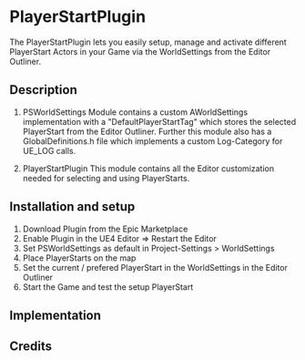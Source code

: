 # PlayerStartPlugin
The PlayerStartPlugin lets you easily setup, manage and activate different PlayerStart Actors in your Game via the WorldSettings from the Editor Outliner.

## Description 

1. PSWorldSettings
Module contains a custom AWorldSettings implementation with a "DefaultPlayerStartTag" which stores the selected PlayerStart from the Editor Outliner. Further this module also has a GlobalDefinitions.h file which implements a custom Log-Category for UE_LOG calls.

2. PlayerStartPlugin
This module contains all the Editor customization needed for selecting and using PlayerStarts.


## Installation and setup 
1. Download Plugin from the Epic Marketplace
2. Enable Plugin in the UE4 Editor => Restart the Editor
3. Set PSWorldSettings as default in Project-Settings > WorldSettings
4. Place PlayerStarts on the map
5. Set the current / prefered PlayerStart in the WorldSettings in the Editor Outliner
6. Start the Game and test the setup PlayerStart


## Implementation 

## Credits
